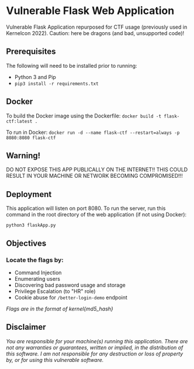 # Vulnerable Flask Web Application
Vulnerable Flask Application repurposed for CTF usage (previously used in Kernelcon 2022). Caution: here be dragons (and bad, unsupported code)!

## Prerequisites
The following will need to be installed prior to running:
* Python 3 and Pip
* ```pip3 install -r requirements.txt```

## Docker
To build the Docker image using the Dockerfile:
```docker build -t flask-ctf:latest .```

To run in Docker:
```docker run -d --name flask-ctf --restart=always -p 8080:8080 flask-ctf```

## Warning!
DO NOT EXPOSE THIS APP PUBLICALLY ON THE INTERNET!! THIS COULD RESULT IN YOUR MACHINE OR NETWORK BECOMING COMPROMISED!!!

## Deployment
This application will listen on port 8080. To run the server, run this command in the root directory of the web application (if not using Docker):
```
python3 flaskApp.py

```
## Objectives
### Locate the flags by:
* Command Injection
* Enumerating users
* Discovering bad password usage and storage
* Privilege Escalation (to "HR" role)
* Cookie abuse for ```/better-login-demo``` endpoint

*Flags are in the format of kernel{md5_hash}*

## Disclaimer
*You are responsible for your machine(s) running this application. There are not any warranties or guarantees, written or implied, in the distribution of this software. I am not responsible for any destruction or loss of property by, or for using this vulnerable software.*
